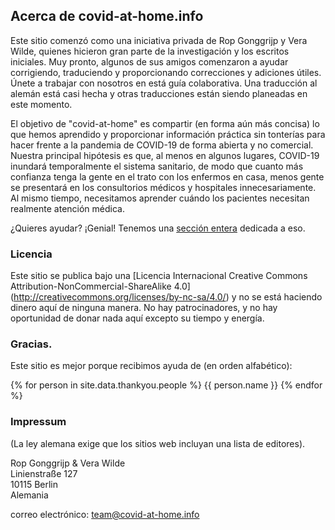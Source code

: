 ## Acerca de covid-at-home.info

Este sitio comenzó como una iniciativa privada de Rop Gonggrijp y Vera Wilde, quienes hicieron gran parte de la investigación y los escritos iniciales. Muy pronto, algunos de sus amigos comenzaron a ayudar corrigiendo, traduciendo y proporcionando correcciones y adiciones útiles. Únete a trabajar con nosotros en está guía colaborativa. Una traducción al alemán está casi hecha y otras traducciones están siendo planeadas en este momento.

El objetivo de "covid-at-home" es compartir (en forma aún más concisa) lo que hemos aprendido y proporcionar información práctica sin tonterías para hacer frente a la pandemia de COVID-19 de forma abierta y no comercial. Nuestra principal hipótesis es que, al menos en algunos lugares, COVID-19 inundará temporalmente el sistema sanitario, de modo que cuanto más confianza tenga la gente en el trato con los enfermos en casa, menos gente se presentará en los consultorios médicos y hospitales innecesariamente. Al mismo tiempo, necesitamos aprender cuándo los pacientes necesitan realmente atención médica. 

¿Quieres ayudar? ¡Genial! Tenemos una [sección entera](/ayuda) dedicada a eso.

### Licencia

Este sitio se publica bajo una [Licencia Internacional Creative Commons Attribution-NonCommercial-ShareAlike 4.0] (http://creativecommons.org/licenses/by-nc-sa/4.0/) y no se está haciendo dinero aquí de ninguna manera. No hay patrocinadores, y no hay oportunidad de donar nada aquí excepto su tiempo y energía.

### Gracias.

Este sitio es mejor porque recibimos ayuda de (en orden alfabético):

{% for person in site.data.thankyou.people %}
  {{ person.name }}
{% endfor %}

### Impressum

(La ley alemana exige que los sitios web incluyan una lista de editores).

Rop Gonggrijp & Vera Wilde<br>
Linienstraße 127<br>
10115 Berlin<br>
Alemania

correo electrónico: [team@covid-at-home.info](mailto:team@covid-at-home.info)

